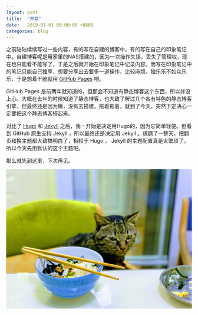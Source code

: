 ```yaml
---
layout: post
title:  "开篇"
date:   2019-01-01 00:00:00 +0800
categories: blog
---
```

之前陆陆续续写过一些内容，有的写在自建的博客中，有的写在自己的印象笔记中。自建博客呢是用家里的NAS搭建的，因为一次操作失误，丢失了管理权，现在也只能看不能写了，于是之后就开始在印象笔记中记录内容。而写在印象笔记中的笔记只能自己独享，想要分享出去要多一道操作，比较麻烦。独乐乐不如众乐乐，于是想着干脆就用 [GitHub Pages](https://pages.github.com/) 吧。

GitHub Pages 是前两年就知道的，但那会不知道有静态博客这个东西，所以并没上心。大概在去年的时候知道了静态博客，也大致了解过几个各有特色的静态博客引擎，但最终还是因为懒，没有去搭建。拖着拖着，就到了今天，突然下定决心一定要把这个静态博客搭起来。

对比了 [Hugo](https://gohugo.io/) 和 ‎[Jekyll](https://jekyllrb.com/) 之后，我一开始是决定用Hugo的，因为它简单轻便。但看到 GitHub 原生支持 ‎Jekyll ，所以最终还是决定用 ‎Jekyll 。琢磨了一整天，把翻页和换主题都大致搞明白了，相较于 Hugo ， Jekyll 的主题配置真是太繁琐了。所以今天先用默认的这个主题吧。

那么就先到这里，下次再见。

![image](/assets/helpless_cat.jpg)